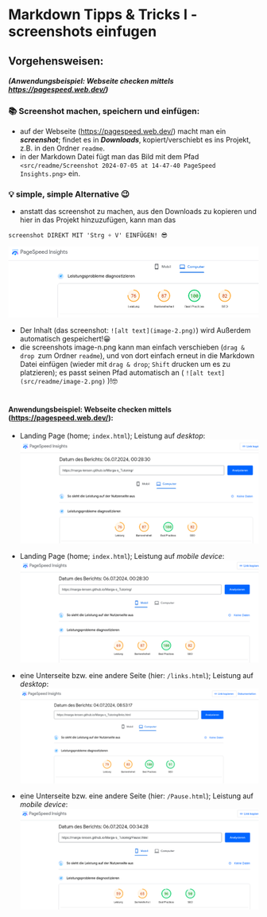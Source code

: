 # Markdown Tipps & Tricks I - screenshots einfugen

## Vorgehensweisen:
##### (Anwendungsbeispiel: Webseite checken mittels https://pagespeed.web.dev/)
### 📚️ Screenshot machen, speichern und einfügen:
- auf der Webseite (https://pagespeed.web.dev/) macht man ein ***screenshot***; findet es in ***Downloads***, kopiert/verschiebt es ins Projekt, z.B. in den Ordner `readme`. 
- in der Markdown Datei fügt man das Bild mit dem Pfad `<src/readme/Screenshot 2024-07-05 at 14-47-40 PageSpeed Insights.png>` ein.

###  💡 simple, simple Alternative 😉

 - anstatt das screenshot zu machen, aus den Downloads zu kopieren und hier in das Projekt hinzuzufügen, kann man das 
 ```css
 screenshot DIREKT MIT 'Strg + V' EINFÜGEN! 😎
 ```

![alt text](image-1.png)

 - Der Inhalt (das screenshot: `![alt text](image-2.png)`) wird Außerdem automatisch gespeichert!😀
 - die screenshots image-n.png kann man einfach verschieben (`drag & drop `zum Ordner `readme`), und von dort einfach erneut in die Markdown Datei einfügen (wieder mit `drag & drop`; `Shift` drucken um es zu platzieren); es passt seinen Pfad automatisch an ( `![alt text](src/readme/image-2.png)` )!🤓

#
#### Anwendungsbeispiel: Webseite checken mittels (https://pagespeed.web.dev/):

-  Landing Page (home; `index.html`); Leistung auf *desktop*: 
![alt text](src/readme/image-2.png)

- Landing Page (home; `index.html`); Leistung auf *mobile device*: 
![alt text](src/readme/image-3.png)

-  eine Unterseite bzw. eine andere Seite (hier: `/links.html`); Leistung auf *desktop*: 
![alt text](<src/readme/Screenshot 2024-07-05 at 14-47-40 PageSpeed Insights.png>)

- eine Unterseite bzw. eine andere Seite (hier: `/Pause.html`); Leistung auf *mobile device*: 
![alt text](src/readme/image-4.png)
#
